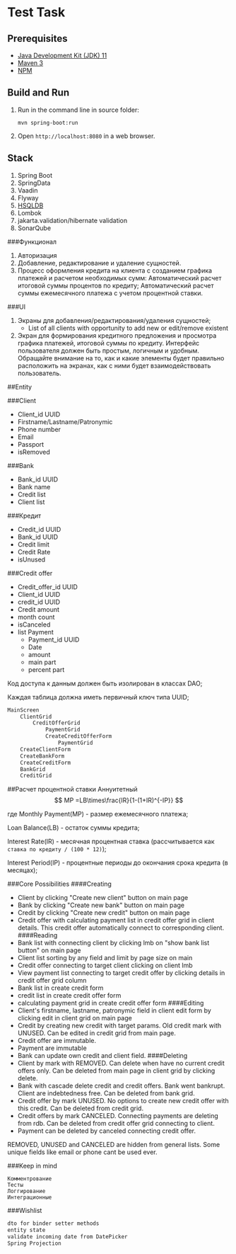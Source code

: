 Test Task
=========

Prerequisites
-------------

* [Java Development Kit (JDK) 11](https://libericajdk.ru/pages/downloads/#/java-11-lts)
* [Maven 3](https://maven.apache.org/download.cgi)
* [NPM](https://www.npmjs.com/)

Build and Run
-------------

1. Run in the command line in source folder:
    ```
    mvn spring-boot:run
    ```

2. Open `http://localhost:8080` in a web browser.

Stack
-----
1. Spring Boot
2. SpringData
3. Vaadin
4. Flyway
5. [HSQLDB](http://hsqldb.org/doc/2.0/guide/running-chapt.html#rgc_inprocess)
6. Lombok
7. jakarta.validation/hibernate validation
8. SonarQube

###Функционал
1. Авторизация
2. Добавление, редактирование и удаление сущностей.
3. Процесс оформления кредита на клиента с созданием графика платежей и расчетом необходимых сумм:
Автоматический расчет итоговой суммы процентов по кредиту;
Автоматический расчет суммы ежемесячного платежа с учетом процентной
ставки.

###UI
1. Экраны для добавления/редактирования/удаления сущностей;
    * List of all clients with opportunity to add new or edit/remove existent
2. Экран для формирования кредитного предложения и просмотра графика платежей, итоговой суммы по кредиту.
Интерфейс пользователя должен быть простым, логичным и удобным. Обращайте внимание на то, как и какие элементы будет правильно расположить на экранах, как с ними будет
взаимодействовать пользователь.



##Entity

###Client
* Client_id UUID
* Firstname/Lastname/Patronymic
* Phone number
* Email
* Passport
* isRemoved

###Bank
* Bank_id UUID
* Bank name
* Credit list
* Client list

###Кредит
* Credit_id UUID
* Bank_id UUID
* Credit limit
* Credit Rate
* isUnused

###Credit offer
* Credit_offer_id UUID
* Client_id UUID
* credit_id UUID
* Credit amount
* month count
* isCanceled
* list Payment
  * Payment_id UUID
  * Date
  * amount
  * main part
  * percent part

Код доступа к данным должен быть изолирован в классах DAO;

Каждая таблица должна иметь первичный ключ типа UUID;
````markdown
MainScreen
    ClientGrid
        CreditOfferGrid
            PaymentGrid
            CreateCreditOfferForm
                PaymentGrid
    CreateClientForm
    CreateBankForm
    CreateCreditForm
    BankGrid
    CreditGrid
````
##Расчет процентной ставки Аннуитетный
$$ MP =LB\times\frac{IR}{1-(1+IR)^{-IP}} $$


где Monthly Payment(MP) - размер ежемесячного платежа;

Loan Balance(LB) - остаток суммы кредита;

Interest Rate(IR) - месячная процентная ставка (рассчитывается как `ставка по кредиту / (100 * 12)`);

Interest Period(IP) - процентные периоды до окончания срока кредита (в месяцах); 

###Core Possibilities
####Creating
* Client by clicking "Create new client" button on main page
* Bank by clicking "Create new bank" button on main page
* Credit by clicking "Create new credit" button on main page
* Credit offer with calculating payment list in credit offer grid in client details.
This credit offer automatically connect to corresponding client.
####Reading
* Bank list with connecting client by clicking lmb on "show bank list button" on main page
* Client list sorting by any field and limit by page size on main
* Credit offer connecting to target client clicking on client lmb
* View payment list connecting to target credit offer by clicking details in credit offer grid column
* Bank list in create credit form 
* credit list in create credit offer form
* calculating payment grid in create credit offer form
####Editing
* Client's firstname, lastname, patronymic field in client edit form by clicking edit in client grid on main page
* Credit by creating new credit with target params. Old credit mark with UNUSED. Can be edited in credit grid from main page.
* Credit offer are immutable.
* Payment are immutable
* Bank can update own credit and client field.
####Deleting
* Client by mark with REMOVED. Can delete when have no current credit offers only. Can be deleted from main page in client grid by clicking delete.
* Bank with cascade delete credit and credit offers. Bank went bankrupt. Client are indebtedness free. Can be deleted from bank grid.
* Credit offer by mark UNUSED. No options to create new credit offer with this credit. Can be deleted from credit grid.
* Credit offers by mark CANCELED. Connecting payments are deleting from rdb. Can be deleted from credit offer grid connecting to client.
* Payment can be deleted by canceled connecting credit offer.

REMOVED, UNUSED and CANCELED are hidden from general lists. Some unique fields like email or phone cant be used ever.

###Keep in mind
```
Комментрование
Тесты
Логгирование
Интеграционные

```

###Wishlist
```markdown
dto for binder setter methods
entity state
validate incoming date from DatePicker
Spring Projection
```

